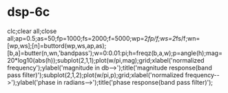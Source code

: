 # dsp-6c
clc;clear all;close all;ap=0.5;as=50;fp=1000;fs=2000;f=5000;wp=2*fp/f;ws=2*fs/f;wn=[wp,ws];[n]=buttord(wp,ws,ap,as);[b,a]=butter(n,wn,'bandpass');w=0:0.01:pi;h=freqz(b,a,w);p=angle(h);mag=20*log10(abs(h));subplot(2,1,1);plot(w/pi,mag);grid;xlabel('normalized frequency');ylabel('magnitude in db-->');title('magnitude response(band pass filter)');subplot(2,1,2);plot(w/pi,p);grid;xlabel('normalized frequency-->');ylabel('phase in radians-->');title('phase response(band pass filter)');
